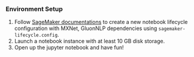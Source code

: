 ### Environment Setup
1. Follow [SageMaker documentations](https://aws.amazon.com/blogs/machine-learning/customize-your-amazon-sagemaker-notebook-instances-with-lifecycle-configurations-and-the-option-to-disable-internet-access/) to create a new notebook lifecycle configuration with MXNet, GluonNLP dependencies using `sagemaker-lifecycle.config`.
2. Launch a notebook instance with at least 10 GB disk storage.
3. Open up the jupyter notebook and have fun!
